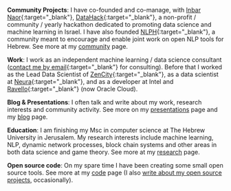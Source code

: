 <!-- I like to code, do data science, research and help create, stir and manage interesting things the require cooperation and several people to achieve. I'm learning how to do all these things, and I think I'll always be learning how to do them, so I'm trying to enjoy the practice and the process. :) -->

**Community Projects**:  I have co-founded and co-manage, with [Inbar Naor](https://www.linkedin.com/in/inbar-naor-6b973a50/){:target="_blank"}, [DataHack](https://www.datahack.org.il/){:target="_blank"}, a non-profit / community / yearly hackathon dedicated to promoting data science and machine learning in Israel. I have also founded [NLPH](https://www.facebook.com/groups/157877988136954/){:target="_blank"}, a community meant to encourage and enable joint work on open NLP tools for Hebrew. See more at my [community](/community.html) page.

**Work**: I work as an independent machine learning / data science consultant ([contact me by email](mailto:shay.palachy@gmail.com){:target="_blank"} for consulting). Before that I worked as the Lead Data Scientist of [ZenCity](https://zencity.io/){:target="_blank"}, as a data scientist at [Neura](https://www.theneura.com/){:target="_blank"}, and as a developer at Intel and [Ravello](https://www.ravellosystems.com/){:target="_blank"}  (now Oracle Cloud).

**Blog & Presentations**: I often talk and write about my work, research interests and community activity. See more on my [presentations](/presentations.html) page and my [blog](/blog.html) page.

**Education**: I am finishing my Msc in computer science at The Hebrew University in Jerusalem. My research interests include machine learning, NLP, dynamic network processes, block chain systems and other areas in both data science and game theory. See more at my [research](/research.html) page.

**Open source code**: On my spare time I have been creating some small open source tools. See more at my [code](/code.html) page (I also [write about my open source projects](/blog.html), occasionally).
